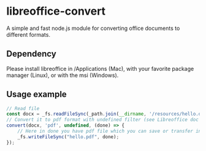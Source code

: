 # libreoffice-convert #

A simple and fast node.js module for converting office documents to different formats.

## Dependency ##

Please install libreoffice in /Applications (Mac), with your favorite package manager (Linux), or with the msi (Windows).


## Usage example ##
```javascript
// Read file
const docx = _fs.readFileSync(_path.join(__dirname, '/resources/hello.docx'));
// Convert it to pdf format with undefined filter (see Libreoffice doc about filter)
convert(docx, 'pdf', undefined, (done) => {
    // Here in done you have pdf file which you can save or transfer in another stream
    _fs.writeFileSync("hello.pdf", done);
});
```

